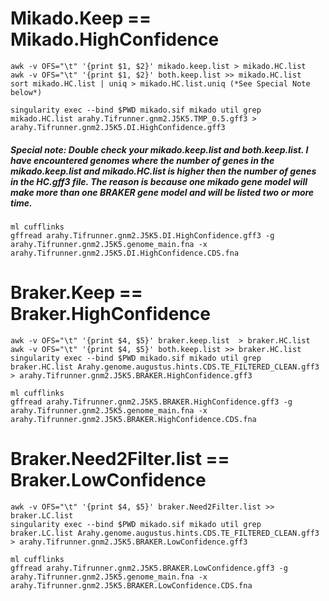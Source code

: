 
# Mikado.Keep == Mikado.HighConfidence
 
```
awk -v OFS="\t" '{print $1, $2}' mikado.keep.list > mikado.HC.list
awk -v OFS="\t" '{print $1, $2}' both.keep.list >> mikado.HC.list
sort mikado.HC.list | uniq > mikado.HC.list.uniq (*See Special Note below*)

singularity exec --bind $PWD mikado.sif mikado util grep mikado.HC.list arahy.Tifrunner.gnm2.J5K5.TMP_0.5.gff3 > arahy.Tifrunner.gnm2.J5K5.DI.HighConfidence.gff3
```
##### *Special note*: Double check your mikado.keep.list and both.keep.list. I have encountered genomes where the number of genes in the mikado.keep.list and mikado.HC.list is higher then the number of genes in the HC.gff3 file. The reason is because one mikado gene model will make more than one BRAKER gene model and will be listed two or more time. 



```
ml cufflinks
gffread arahy.Tifrunner.gnm2.J5K5.DI.HighConfidence.gff3 -g arahy.Tifrunner.gnm2.J5K5.genome_main.fna -x arahy.Tifrunner.gnm2.J5K5.DI.HighConfidence.CDS.fna
```

# Braker.Keep == Braker.HighConfidence
```
awk -v OFS="\t" '{print $4, $5}' braker.keep.list  > braker.HC.list
awk -v OFS="\t" '{print $4, $5}' both.keep.list >> braker.HC.list
singularity exec --bind $PWD mikado.sif mikado util grep braker.HC.list Arahy.genome.augustus.hints.CDS.TE_FILTERED_CLEAN.gff3 > arahy.Tifrunner.gnm2.J5K5.BRAKER.HighConfidence.gff3
```

```
ml cufflinks
gffread arahy.Tifrunner.gnm2.J5K5.BRAKER.HighConfidence.gff3 -g arahy.Tifrunner.gnm2.J5K5.genome_main.fna -x arahy.Tifrunner.gnm2.J5K5.BRAKER.HighConfidence.CDS.fna
```

# Braker.Need2Filter.list == Braker.LowConfidence
``` 
awk -v OFS="\t" '{print $4, $5}' braker.Need2Filter.list >> braker.LC.list
singularity exec --bind $PWD mikado.sif mikado util grep braker.LC.list Arahy.genome.augustus.hints.CDS.TE_FILTERED_CLEAN.gff3 > arahy.Tifrunner.gnm2.J5K5.BRAKER.LowConfidence.gff3
```

```
ml cufflinks
gffread arahy.Tifrunner.gnm2.J5K5.BRAKER.LowConfidence.gff3 -g arahy.Tifrunner.gnm2.J5K5.genome_main.fna -x arahy.Tifrunner.gnm2.J5K5.BRAKER.LowConfidence.CDS.fna
```
